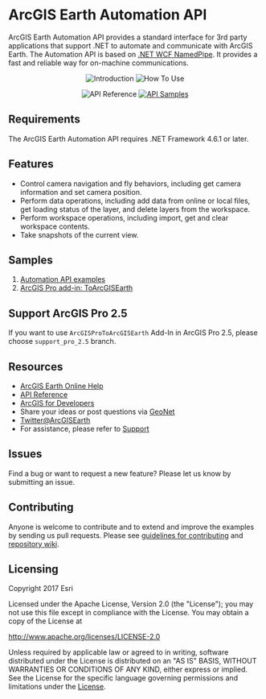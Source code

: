 # ArcGIS Earth Automation API
ArcGIS Earth Automation API provides a standard interface for 3rd party applications that support .NET to automate and communicate with ArcGIS Earth. The Automation API is based on [.NET WCF NamedPipe](https://msdn.microsoft.com/en-us/library/system.servicemodel.netnamedpipebinding(v=vs.110).aspx). It provides a fast and reliable way for on-machine communications. 

<div  align="center">
   
![Introduction](https://user-images.githubusercontent.com/18433455/46694946-08b5e600-cbc3-11e8-90bd-ae1fb3b1dea5.png "Introduction")
![How To Use](https://user-images.githubusercontent.com/18433455/46694969-18cdc580-cbc3-11e8-936a-ae7d0685f802.png "How To Use")

</div> 
<div  align="center">

![API Reference](https://user-images.githubusercontent.com/18433455/46695005-3438d080-cbc3-11e8-99a5-f00873c7ff36.png "API Reference")
[![API Samples](https://user-images.githubusercontent.com/18433455/46695023-3e5acf00-cbc3-11e8-92bf-73d9d31b28e5.png "API Samples")](../../wiki)

</div>

## Requirements
The ArcGIS Earth Automation API requires .NET Framework 4.6.1 or later.

## Features
* Control camera navigation and fly behaviors, including get camera information and set camera position.
* Perform data operations, including add data from online or local files, get loading status of the layer, and delete layers from the workspace.
* Perform workspace operations, including import, get and clear workspace contents.
* Take snapshots of the current view.

## Samples

1. [Automation API examples](../../wiki/Automation-API-examples)
2. [ArcGIS Pro add-in: ToArcGISEarth](../../wiki/ToArcGISEarth)

## Support ArcGIS Pro 2.5
If you want to use `ArcGISProToArcGISEarth` Add-In in ArcGIS Pro 2.5, please choose `support_pro_2.5` branch.

## Resources

* [ArcGIS Earth Online Help](http://doc.arcgis.com/en/arcgis-earth/)
* [API Reference](http://doc.arcgis.com/en/arcgis-earth/automation-api/get-started.htm)
* [ArcGIS for Developers](https://developers.arcgis.com/documentation/#extend)
* Share your ideas or post questions via [GeoNet](https://geonet.esri.com/groups/arcgis-earth)
* [Twitter@ArcGISEarth](https://twitter.com/arcgisearth?lang=en)
* For assistance, please refer to [Support](http://support.esri.com/en/)


## Issues
Find a bug or want to request a new feature? Please let us know by submitting an issue.

## Contributing
Anyone is welcome to contribute and to extend and improve the examples by sending us pull requests. Please see [guidelines for contributing](https://github.com/esri/contributing) and [repository wiki](../../wiki).

## Licensing
Copyright 2017 Esri

Licensed under the Apache License, Version 2.0 (the "License");
you may not use this file except in compliance with the License.
You may obtain a copy of the License at

   http://www.apache.org/licenses/LICENSE-2.0

Unless required by applicable law or agreed to in writing, software
distributed under the License is distributed on an "AS IS" BASIS,
WITHOUT WARRANTIES OR CONDITIONS OF ANY KIND, either express or implied.
See the License for the specific language governing permissions and
limitations under the [License](../../blob/master/LICENSE).